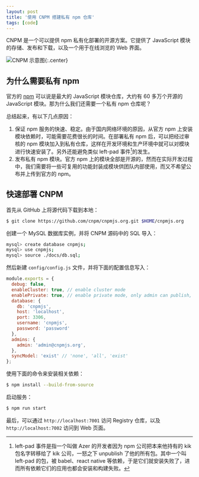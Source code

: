 ```yaml
---
layout: post
title: '使用 CNPM 搭建私有 npm 仓库'
tags: [code]
---
```


CNPM 是一个可以提供 npm 私有化部署的开源方案。它提供了 JavaScript 模块的存储、发布和下载，以及一个用于在线浏览的 Web 界面。

![CNPM 示意图]({{site.img_url}}/cnpm-architecture.png){:.center}

## 为什么需要私有 npm

官方的 [npm](https://www.npmjs.com/) 可以说是最大的 JavaScript 模块仓库，大约有 60 多万个开源的 JavaScript 模块。那为什么我们还需要一个私有 npm 仓库呢？

总结起来，有以下几点原因：

1. 保证 npm 服务的快速、稳定。由于国内网络环境的原因，从官方 npm 上安装模块依赖时，可能需要花费很长的时间。在部署私有 npm 后，可以把经过审核的 npm 模块加入到私有仓库，这样在开发环境和生产环境中就可以对模块进行快速安装了。另外还能避免类似 left-pad 事件[^1]的发生。
2. 发布私有 npm 模块。官方 npm 上的模块全部是开源的，然而在实际开发过程中，我们需要将一些可复用的功能封装成模块供团队内部使用，而又不希望公布并上传到官方的 npm。


## 快速部署 CNPM

首先从 GitHub 上将源代码下载到本地：

```sh
$ git clone https://github.com/cnpm/cnpmjs.org.git $HOME/cnpmjs.org
```

创建一个 MySQL 数据库实例，并将 CNPM 源码中的 SQL 导入：

```sh
mysql> create database cnpmjs;
mysql> use cnpmjs;
mysql> source ./docs/db.sql;
```

然后新建 `config/config.js` 文件，并将下面的配置信息写入：

```js
module.exports = {
  debug: false,
  enableCluster: true, // enable cluster mode
  enablePrivate: true, // enable private mode, only admin can publish, other use just can sync package from source npm
  database: {
    db: 'cnpmjs',
    host: 'localhost',
    port: 3306,
    username: 'cnpmjs',
    password: 'password'
  },
  admins: {
    admin: 'admin@cnpmjs.org',
  },
  syncModel: 'exist' // 'none', 'all', 'exist'
};
```

使用下面的命令来安装相关依赖：

```sh
$ npm install --build-from-source
```

启动服务：

```sh
$ npm run start
```

最后，可以通过 `http://localhost:7001` 访问 Registry 仓库，以及 `http://localhost:7002` 访问到 Web 页面。


[^1]: left-pad 事件是指一个叫做 Azer 的开发者因为 npm 公司把本来他持有的 kik 包名字转移给了 kik 公司，一怒之下 unpublish 了他的所有包。其中一个叫 left-pad 的包，被 babel、react native 等依赖，于是它们就安装失败了，进而所有依赖它们的应用也都会安装和构建失败。
